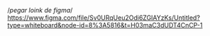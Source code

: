 /*pegar loink de figma*/
https://www.figma.com/file/Sv0URqUeu2Odi6ZGIAYzKs/Untitled?type=whiteboard&node-id=8%3A5816&t=H03maC3dUDT4CnCP-1
